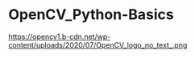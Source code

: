 # OpenCV_Python-Basics
https://opencv1.b-cdn.net/wp-content/uploads/2020/07/OpenCV_logo_no_text_.png
